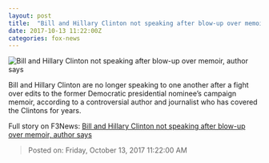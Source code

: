 ```yaml
---
layout: post
title:  "Bill and Hillary Clinton not speaking after blow-up over memoir, author says"
date: 2017-10-13 11:22:00Z
categories: fox-news
---
```


![Bill and Hillary Clinton not speaking after blow-up over memoir, author says](http://a57.foxnews.com/images.foxnews.com/content/fox-news/politics/2017/10/13/bill-and-hillary-clinton-not-speaking-after-blow-up-over-memoir-author-says/_jcr_content/article-text/article-par-11/inline_spotlight_ima/image.img.jpg/612/344/1507899633860.jpg?ve=1&tl=1)

Bill and Hillary Clinton are no longer speaking to one another after a fight over edits to the former Democratic presidential nominee’s campaign memoir, according to a controversial author and journalist who has covered the Clintons for years.


Full story on F3News: [Bill and Hillary Clinton not speaking after blow-up over memoir, author says](http://www.f3nws.com/n/xXMYHC)

> Posted on: Friday, October 13, 2017 11:22:00 AM
